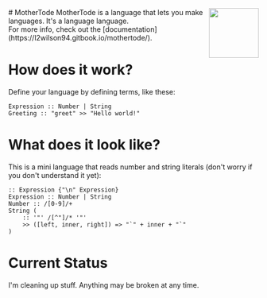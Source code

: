 <img align="right" height="100" src="http://todepond.com/IMG/MotherTode@0.25x.png">
# MotherTode
MotherTode is a language that lets you make languages. It's a language language.<br>
For more info, check out the [documentation](https://l2wilson94.gitbook.io/mothertode/).

# How does it work?
Define your language by defining terms, like these:

```
Expression :: Number | String
Greeting :: "greet" >> "Hello world!"
```

# What does it look like?
This is a mini language that reads number and string literals (don't worry if you don't understand it yet):
```
:: Expression {"\n" Expression}
Expression :: Number | String
Number :: /[0-9]/+
String (
    :: '"' /[^"]/* '"'
    >> ([left, inner, right]) => "`" + inner + "`"
)
```

# Current Status
I'm cleaning up stuff. Anything may be broken at any time.
